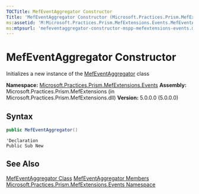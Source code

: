 ```yaml
---
TOCTitle: MefEventAggregator Constructor
Title: 'MefEventAggregator Constructor (Microsoft.Practices.Prism.MefExtensions.Events)'
ms:assetid: 'M:Microsoft.Practices.Prism.MefExtensions.Events.MefEventAggregator.\#ctor'
ms:mtpsurl: 'mefeventaggregator-constructor-mspp-mefextensions-events.md'
---
```


# MefEventAggregator Constructor
Initializes a new instance of the [MefEventAggregator](https://msdn.microsoft.com/en-us/library/microsoft.practices.prism.mefextensions.events.mefeventaggregator(v=pandp.50)) class

**Namespace:** [Microsoft.Practices.Prism.MefExtensions.Events](https://msdn.microsoft.com/en-us/library/microsoft.practices.prism.mefextensions.events(v=pandp.50))  
**Assembly:** Microsoft.Practices.Prism.MefExtensions (in Microsoft.Practices.Prism.MefExtensions.dll)
**Version:** 5.0.0.0 (5.0.0.0)
## Syntax
```C#
public MefEventAggregator()
```
```VB
'Declaration
Public Sub New
```
## See Also
[MefEventAggregator Class](https://msdn.microsoft.com/en-us/library/microsoft.practices.prism.mefextensions.events.mefeventaggregator(v=pandp.50))  
[MefEventAggregator Members](https://msdn.microsoft.com/en-us/library/microsoft.practices.prism.mefextensions.events.mefeventaggregator_members(v=pandp.50))  
[Microsoft.Practices.Prism.MefExtensions.Events Namespace](https://msdn.microsoft.com/en-us/library/microsoft.practices.prism.mefextensions.events(v=pandp.50))

